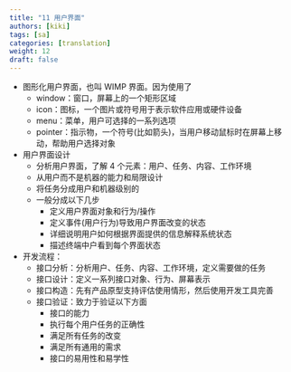 ```yaml
---
title: "11 用户界面"
authors: [kiki]
tags: [sa]
categories: [translation]
weight: 12
draft: false
---
```


- 图形化用户界面，也叫 WIMP 界面。因为使用了
  - window：窗口，屏幕上的一个矩形区域
  - icon：图标，一个图片或符号用于表示软件应用或硬件设备
  - menu：菜单，用户可选择的一系列选项
  - pointer：指示物，一个符号(比如箭头)，当用户移动鼠标时在屏幕上移动，帮助用户选择对象
- 用户界面设计
  - 分析用户界面，了解 4 个元素：用户、任务、内容、工作环境
  - 从用户而不是机器的能力和局限设计
  - 将任务分成用户和机器级别的
  - 一般分成以下几步
    - 定义用户界面对象和行为/操作
    - 定义事件(用户行为)导致用户界面改变的状态
    - 详细说明用户如何根据界面提供的信息解释系统状态
    - 描述终端中户看到每个界面状态
- 开发流程：
  - 接口分析：分析用户、任务、内容、工作环境，定义需要做的任务
  - 接口设计：定义一系列接口对象、行为、屏幕表示
  - 接口构造：先有产品原型支持评估使用情形，然后使用开发工具完善
  - 接口验证：致力于验证以下方面
    - 接口的能力
    - 执行每个用户任务的正确性
    - 满足所有任务的改变
    - 满足所有通用的需求
    - 接口的易用性和易学性
